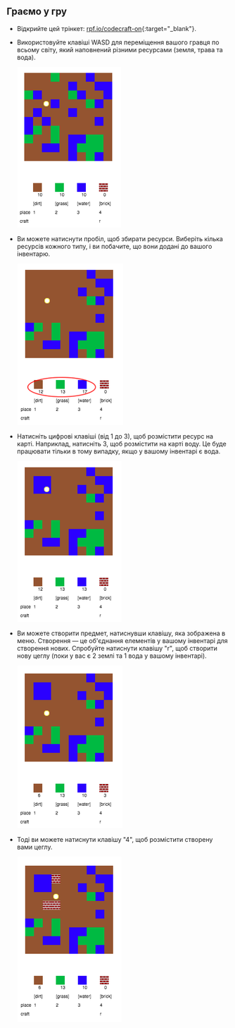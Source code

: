 ## Граємо у гру

+ Відкрийте цей трінкет: [rpf.io/codecraft-on](http://rpf.io/codecraft-on){:target="_blank"}.

+ Використовуйте клавіші WASD для переміщення вашого гравця по всьому світу, який наповнений різними ресурсами (земля, трава та вода).
    
    ![скріншот](images/craft-move.png)

+ Ви можете натиснути пробіл, щоб збирати ресурси. Виберіть кілька ресурсів кожного типу, і ви побачите, що вони додані до вашого інвентарю.
    
    ![скріншот](images/craft-pickup.png)

+ Натисніть цифрові клавіші (від 1 до 3), щоб розмістити ресурс на карті. Наприклад, натисніть 3, щоб розмістити на карті воду. Це буде працювати тільки в тому випадку, якщо у вашому інвентарі є вода.
    
    ![скріншот](images/craft-place-water.png)

+ Ви можете створити предмет, натиснувши клавішу, яка зображена в меню. Створення — це об'єднання елементів у вашому інвентарі для створення нових. Спробуйте натиснути клавішу "r", щоб створити нову цеглу (поки у вас є 2 землі та 1 вода у вашому інвентарі).
    
    ![скріншот](images/craft-craft-brick.png)

+ Тоді ви можете натиснути клавішу "4", щоб розмістити створену вами цеглу.
    
    ![скріншот](images/craft-place-brick.png)